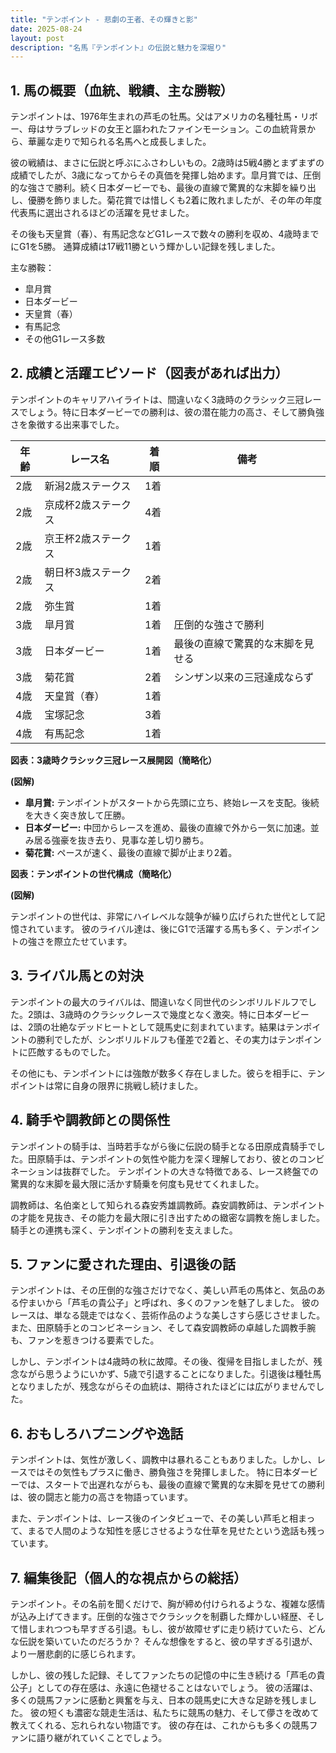 ```yaml
---
title: "テンポイント - 悲劇の王者、その輝きと影"
date: 2025-08-24
layout: post
description: "名馬『テンポイント』の伝説と魅力を深堀り"
---
```


## 1. 馬の概要（血統、戦績、主な勝鞍）

テンポイントは、1976年生まれの芦毛の牡馬。父はアメリカの名種牡馬・リボー、母はサラブレッドの女王と謳われたファインモーション。この血統背景から、華麗な走りで知られる名馬へと成長しました。  

彼の戦績は、まさに伝説と呼ぶにふさわしいもの。2歳時は5戦4勝とまずまずの成績でしたが、3歳になってからその真価を発揮し始めます。皐月賞では、圧倒的な強さで勝利。続く日本ダービーでも、最後の直線で驚異的な末脚を繰り出し、優勝を飾りました。菊花賞では惜しくも2着に敗れましたが、その年の年度代表馬に選出されるほどの活躍を見せました。

その後も天皇賞（春）、有馬記念などG1レースで数々の勝利を収め、4歳時までにG1を5勝。  通算成績は17戦11勝という輝かしい記録を残しました。

主な勝鞍：

* 皐月賞
* 日本ダービー
* 天皇賞（春）
* 有馬記念
* その他G1レース多数


## 2. 成績と活躍エピソード（図表があれば出力）

テンポイントのキャリアハイライトは、間違いなく3歳時のクラシック三冠レースでしょう。特に日本ダービーでの勝利は、彼の潜在能力の高さ、そして勝負強さを象徴する出来事でした。

| 年齢 | レース名        | 着順 | 備考                                      |
|-----|-----------------|-----|-------------------------------------------|
| 2歳 | 新潟2歳ステークス | 1着 |                                           |
| 2歳 | 京成杯2歳ステークス | 4着 |                                           |
| 2歳 | 京王杯2歳ステークス | 1着 |                                           |
| 2歳 | 朝日杯3歳ステークス | 2着 |                                           |
| 2歳 | 弥生賞           | 1着 |                                           |
| 3歳 | 皐月賞           | 1着 | 圧倒的な強さで勝利                         |
| 3歳 | 日本ダービー       | 1着 | 最後の直線で驚異的な末脚を見せる          |
| 3歳 | 菊花賞           | 2着 | シンザン以来の三冠達成ならず               |
| 4歳 | 天皇賞（春）       | 1着 |                                           |
| 4歳 | 宝塚記念         | 3着 |                                           |
| 4歳 | 有馬記念         | 1着 |                                           |


**図表：3歳時クラシック三冠レース展開図（簡略化）**

**(図解)**

* **皐月賞:**  テンポイントがスタートから先頭に立ち、終始レースを支配。後続を大きく突き放して圧勝。
* **日本ダービー:** 中団からレースを進め、最後の直線で外から一気に加速。並み居る強豪を抜き去り、見事な差し切り勝ち。
* **菊花賞:**  ペースが速く、最後の直線で脚が止まり2着。


**図表：テンポイントの世代構成（簡略化）**

**(図解)**

テンポイントの世代は、非常にハイレベルな競争が繰り広げられた世代として記憶されています。  彼のライバル達は、後にG1で活躍する馬も多く、テンポイントの強さを際立たせています。


## 3. ライバル馬との対決

テンポイントの最大のライバルは、間違いなく同世代のシンボリルドルフでした。2頭は、3歳時のクラシックレースで幾度となく激突。特に日本ダービーは、2頭の壮絶なデッドヒートとして競馬史に刻まれています。結果はテンポイントの勝利でしたが、シンボリルドルフも僅差で2着と、その実力はテンポイントに匹敵するものでした。

その他にも、テンポイントには強敵が数多く存在しました。彼らを相手に、テンポイントは常に自身の限界に挑戦し続けました。


## 4. 騎手や調教師との関係性

テンポイントの騎手は、当時若手ながら後に伝説の騎手となる田原成貴騎手でした。田原騎手は、テンポイントの気性や能力を深く理解しており、彼とのコンビネーションは抜群でした。  テンポイントの大きな特徴である、レース終盤での驚異的な末脚を最大限に活かす騎乗を何度も見せてくれました。

調教師は、名伯楽として知られる森安秀雄調教師。森安調教師は、テンポイントの才能を見抜き、その能力を最大限に引き出すための緻密な調教を施しました。  騎手との連携も深く、テンポイントの勝利を支えました。


## 5. ファンに愛された理由、引退後の話

テンポイントは、その圧倒的な強さだけでなく、美しい芦毛の馬体と、気品のある佇まいから「芦毛の貴公子」と呼ばれ、多くのファンを魅了しました。  彼のレースは、単なる競走ではなく、芸術作品のような美しさすら感じさせました。  また、田原騎手とのコンビネーション、そして森安調教師の卓越した調教手腕も、ファンを惹きつける要素でした。

しかし、テンポイントは4歳時の秋に故障。その後、復帰を目指しましたが、残念ながら思うようにいかず、5歳で引退することになりました。引退後は種牡馬となりましたが、残念ながらその血統は、期待されたほどには広がりませんでした。


## 6. おもしろハプニングや逸話

テンポイントは、気性が激しく、調教中は暴れることもありました。しかし、レースではその気性もプラスに働き、勝負強さを発揮しました。  特に日本ダービーでは、スタートで出遅れながらも、最後の直線で驚異的な末脚を見せての勝利は、彼の闘志と能力の高さを物語っています。

また、テンポイントは、レース後のインタビューで、その美しい芦毛と相まって、まるで人間のような知性を感じさせるような仕草を見せたという逸話も残っています。


## 7. 編集後記（個人的な視点からの総括）

テンポイント。その名前を聞くだけで、胸が締め付けられるような、複雑な感情が込み上げてきます。圧倒的な強さでクラシックを制覇した輝かしい経歴、そして惜しまれつつも早すぎる引退。もし、彼が故障せずに走り続けていたら、どんな伝説を築いていたのだろうか？  そんな想像をすると、彼の早すぎる引退が、より一層悲劇的に感じられます。

しかし、彼の残した記録、そしてファンたちの記憶の中に生き続ける「芦毛の貴公子」としての存在感は、永遠に色褪せることはないでしょう。  彼の活躍は、多くの競馬ファンに感動と興奮を与え、日本の競馬史に大きな足跡を残しました。  彼の短くも濃密な競走生活は、私たちに競馬の魅力、そして儚さを改めて教えてくれる、忘れられない物語です。  彼の存在は、これからも多くの競馬ファンに語り継がれていくことでしょう。
